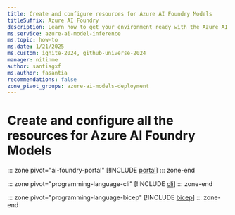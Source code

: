 ```yaml
---
title: Create and configure resources for Azure AI Foundry Models
titleSuffix: Azure AI Foundry
description: Learn how to get your environment ready with the Azure AI Foundry Models
ms.service: azure-ai-model-inference
ms.topic: how-to
ms.date: 1/21/2025
ms.custom: ignite-2024, github-universe-2024
manager: nitinme
author: santiagxf
ms.author: fasantia 
recommendations: false
zone_pivot_groups: azure-ai-models-deployment
---
```


# Create and configure all the resources for Azure AI Foundry Models

::: zone pivot="ai-foundry-portal"
[!INCLUDE [portal](../includes/create-resources/portal.md)]
::: zone-end

::: zone pivot="programming-language-cli"
[!INCLUDE [cli](../includes/create-model-deployments/cli.md)]
::: zone-end

::: zone pivot="programming-language-bicep"
[!INCLUDE [bicep](../includes/create-resources/bicep.md)]
::: zone-end
